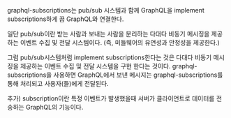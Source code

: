 graphql-subscriptions는 pub/sub 시스템과 함께 GraphQL을 implement subscriptions하게 끔 GraphQL와 연결한다.

일단 pub/sub이란 받는 사람과 보내는 사람을 분리하는 다대다 비동기 메시징을 제공하는 이벤트 수집 및 전달 시스템이다.
(즉, 미들웨어의 유연성과 안정성을 제공한다.)

그럼 pub/sub시스템처럼 implement subscriptions한다는 것은 다대다 비동기 메시징을 제공하는 이벤트 수집 및 전달 시스템을 구현 한다는 것이다.
graphql-subscriptions을 사용하면 GraphQL에서 보낸 메시지는 graphql-subscriptions를 통해 처리되고 사용자(들)에게 전달된다.

추가) subscription이란 특정 이벤트가 발생했을때 서버가 클라이언트로 데이터를 전송하는 GraphQL의 기능이다.
